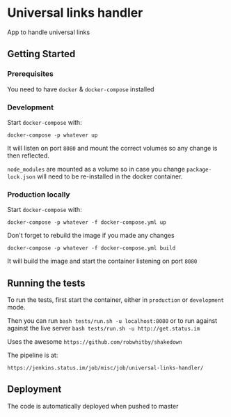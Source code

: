 # Universal links handler

App to handle universal links

## Getting Started

### Prerequisites

You need to have `docker` & `docker-compose` installed

### Development

Start `docker-compose` with:

```
docker-compose -p whatever up
```

It will listen on port `8080` and mount the correct volumes so any change
is then reflected.

`node_modules` are mounted as a volume so in case you change `package-lock.json` 
will need to be re-installed in the docker container.

### Production locally

Start `docker-compose` with:

```
docker-compose -p whatever -f docker-compose.yml up
```

Don't forget to rebuild the image if you made any changes

```
docker-compose -p whatever -f docker-compose.yml build
```

It will build the image and start the container listening on port `8080`

## Running the tests

To run the tests, first start the container, either in `production` or `development` mode.

Then you can run `bash tests/run.sh -u localhost:8080` or to run against against the live server
`bash tests/run.sh -u http://get.status.im`

Uses the awesome `https://github.com/robwhitby/shakedown`

The pipeline is at:

`https://jenkins.status.im/job/misc/job/universal-links-handler/`

## Deployment


The code is automatically deployed when pushed to master
